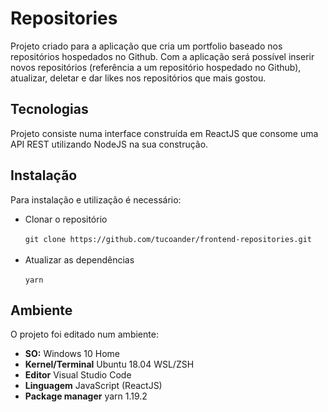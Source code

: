 <div>
    <div>
        <h1>Repositories</h1>
        <p>
            Projeto criado para a aplicação que cria um portfolio baseado nos repositórios hospedados no Github. Com a aplicação será possível inserir novos repositórios (referência a um repositório hospedado no Github), atualizar, deletar e dar likes nos repositórios que mais gostou.
        </p>
        <h2>Tecnologias</h2>
        <p>
            Projeto consiste numa interface construída em ReactJS que consome uma  API REST utilizando NodeJS na sua construção.
        </p>
        <h2>Instalação</h2>
        <p>
            Para instalação e utilização é necessário:
            <ul>
                <li>Clonar o repositório</li>
                <br>
                <code>git clone https://github.com/tucoander/frontend-repositories.git</code>
                <br>
                <br>
                <li>Atualizar as dependências</li>
                <br>
                <code>yarn</code>
                <br>
            </ul>
        </p>
        <h2>Ambiente</h2>
        <p>
            O projeto foi editado num ambiente:
            <ul>
                <li><b>SO:</b> Windows 10 Home</li>
                <li><b>Kernel/Terminal</b> Ubuntu 18.04 WSL/ZSH</li>
                <li><b>Editor</b> Visual Studio Code</li>
                <li><b>Linguagem</b> JavaScript (ReactJS)</li>
                <li><b>Package manager</b> yarn 1.19.2</li>
            </ul>
        </p>
    </div>
</div>
